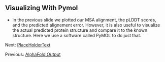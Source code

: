 ## Visualizing With Pymol

- In the previous slide we plotted our MSA alignment, the pLDDT scores, and the predicted alignement error. However, it is also useful to visualize the actual predicted protein structure and compare it to the known structure. Here we use a software called PyMOL to do just that. 

Next: [PlaceHolderText](../lesson5/lesson5.md)

Previous: [AlphaFold Output](../lesson3/lesson3.md)
